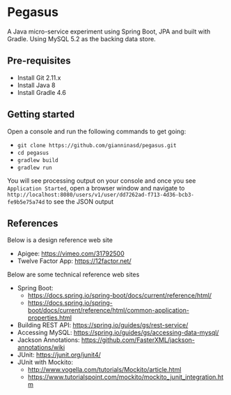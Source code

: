 Pegasus
================
A Java micro-service experiment using Spring Boot, JPA and built with Gradle. Using MySQL 5.2 as the backing data store.

## Pre-requisites
* Install Git 2.11.x
* Install Java 8
* Install Gradle 4.6

## Getting started
Open a console and run the following commands to get going:
* `git clone https://github.com/gianninasd/pegasus.git`
* `cd pegasus`
* `gradlew build`
* `gradlew run`

You will see processing output on your console and once you see `Application Started`, open a browser window and navigate to `http://localhost:8080/users/v1/user/dd7262ad-f713-4d36-bcb3-fe9b5e75a74d` to see the JSON output

## References
Below is a design reference web site
* Apigee: https://vimeo.com/31792500
* Twelve Factor App: https://12factor.net/

Below are some technical reference web sites
* Spring Boot: 
  * https://docs.spring.io/spring-boot/docs/current/reference/html/
  * https://docs.spring.io/spring-boot/docs/current/reference/html/common-application-properties.html
* Building REST API: https://spring.io/guides/gs/rest-service/
* Accessing MySQL: https://spring.io/guides/gs/accessing-data-mysql/
* Jackson Annotations: https://github.com/FasterXML/jackson-annotations/wiki
* JUnit: https://junit.org/junit4/
* JUnit with Mockito: 
  * http://www.vogella.com/tutorials/Mockito/article.html
  * https://www.tutorialspoint.com/mockito/mockito_junit_integration.htm